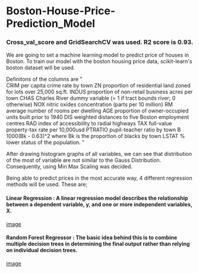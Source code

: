 # Boston-House-Price-Prediction_Model
### Cross_val_score and GridSearchCV was used. R2 score is 0.93.

We are going to set a machine learning model to predict price of houses in Boston. To train our model with the boston housing price data, scikit-learn's boston dataset will be used. 

Definitons of the columns are 
"  
CRIM per capita crime rate by town
ZN proportion of residential land zoned for lots over 25,000 sq.ft.
INDUS proportion of non-retail business acres per town
CHAS Charles River dummy variable (= 1 if tract bounds river; 0 otherwise)
NOX nitric oxides concentration (parts per 10 million)
RM average number of rooms per dwelling
AGE proportion of owner-occupied units built prior to 1940
DIS weighted distances to five Boston employment centres
RAD index of accessibility to radial highways
TAX full-value property-tax rate per 10,000usd
PTRATIO pupil-teacher ratio by town
B 1000(Bk - 0.63)^2 where Bk is the proportion of blacks by town
LSTAT % lower status of the population. "

After drawing histogram graphs of all variables, we can see that distribution of the most of variable are not similar to the Gauss Distribution. Consequently, using Min Max Scaling was decided.

Being able to predict prices in the most accurate way, 4 different regression methods will be used. These are;

  #### Linear Regression : A linear regression model describes the relationship between a dependent variable, y, and one or more independent variables, X. 
  [image](https://user-images.githubusercontent.com/83719212/208004942-55ef77a7-0f3a-43be-afa5-e40a3f9c1178.png)
  
  #### Random Forest Regressor : The basic idea behind this is to combine multiple decision trees in determining the final output rather than relying on individual decision trees. 
  [image](https://user-images.githubusercontent.com/83719212/208005056-b29911d1-8b8b-4f4c-aaa5-3b0ab9fa25eb.png)

  

